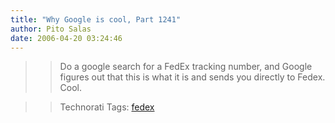 ```yaml
---
title: "Why Google is cool, Part 1241"
author: Pito Salas
date: 2006-04-20 03:24:46
---
```


>>

>> Do a google search for a FedEx tracking number, and Google figures out that
this is what it is and sends you directly to Fedex. Cool.

>>

>> Technorati Tags: [fedex](<http://www.technorati.com/tag/fedex>)



